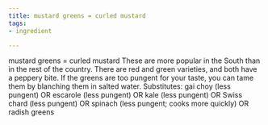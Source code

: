 ```yaml
---
title: mustard greens = curled mustard
tags:
- ingredient

---
```

mustard greens = curled mustard These are more popular in the South than in the rest of the country. There are red and green varieties, and both have a peppery bite. If the greens are too pungent for your taste, you can tame them by blanching them in salted water. Substitutes: gai choy (less pungent) OR escarole (less pungent) OR kale (less pungent) OR Swiss chard (less pungent) OR spinach (less pungent; cooks more quickly) OR radish greens
